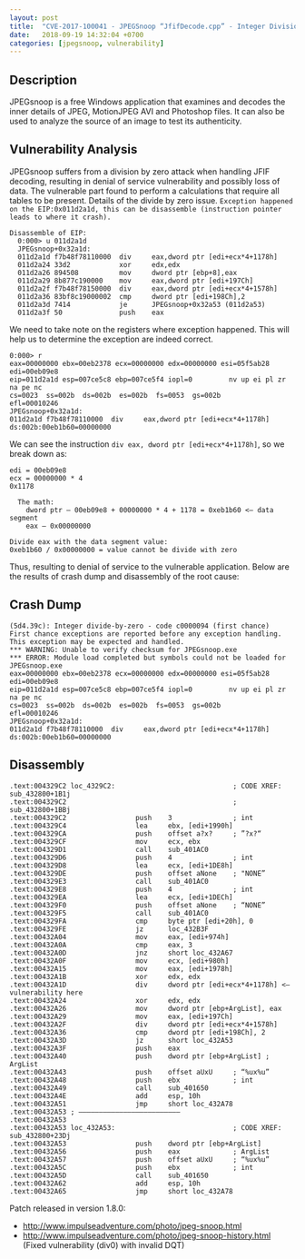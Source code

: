 ```yaml
---
layout: post
title:  "CVE-2017-100041 - JPEGSnoop “JfifDecode.cpp” - Integer Division by Zero"
date:   2018-09-19 14:32:04 +0700
categories: [jpegsnoop, vulnerability]
---
```


Description
-----------
JPEGsnoop is a free Windows application that examines and decodes the inner details of JPEG, MotionJPEG AVI and Photoshop files. It can 
also be used to analyze the source of an image to test its authenticity.

Vulnerability Analysis
----------------------
JPEGsnoop suffers from a division by zero attack when handling JFIF decoding, resulting in denial of service vulnerability and possibly 
loss of data. The vulnerable part found to perform a calculations that require all tables to be present. Details of the divide by zero 
issue. 
```Exception happened on the EIP:0x011d2a1d, this can be disassemble (instruction pointer leads to where it crash).```

```
Disassemble of EIP:
  0:000> u 011d2a1d 
  JPEGsnoop+0x32a1d:
  011d2a1d f7b48f78110000  div     eax,dword ptr [edi+ecx*4+1178h]
  011d2a24 33d2            xor     edx,edx
  011d2a26 894508          mov     dword ptr [ebp+8],eax
  011d2a29 8b877c190000    mov     eax,dword ptr [edi+197Ch]
  011d2a2f f7b48f78150000  div     eax,dword ptr [edi+ecx*4+1578h]
  011d2a36 83bf8c19000002  cmp     dword ptr [edi+198Ch],2
  011d2a3d 7414            je      JPEGsnoop+0x32a53 (011d2a53)
  011d2a3f 50              push    eax
```


We need to take note on the registers where exception happened. This will help us to determine the exception are indeed correct.
```
0:000> r
eax=00000000 ebx=00eb2378 ecx=00000000 edx=00000000 esi=05f5ab28 edi=00eb09e8
eip=011d2a1d esp=007ce5c8 ebp=007ce5f4 iopl=0         nv up ei pl zr na pe nc
cs=0023  ss=002b  ds=002b  es=002b  fs=0053  gs=002b             efl=00010246
JPEGsnoop+0x32a1d:
011d2a1d f7b48f78110000  div     eax,dword ptr [edi+ecx*4+1178h] ds:002b:00eb1b60=00000000
```

We can see the instruction ```div eax, dword ptr [edi+ecx*4+1178h]```, so we break down as:
```
edi = 00eb09e8
ecx = 00000000 * 4
0x1178

  The math:
    dword ptr — 00eb09e8 + 00000000 * 4 + 1178 = 0xeb1b60 <— data segment 
    eax — 0x00000000

Divide eax with the data segment value:
0xeb1b60 / 0x00000000 = value cannot be divide with zero
```
Thus, resulting to denial of service to the vulnerable application. Below are the results of crash dump and disassembly of the 
root cause:

Crash Dump
----------

```
(5d4.39c): Integer divide-by-zero - code c0000094 (first chance)
First chance exceptions are reported before any exception handling.
This exception may be expected and handled.
*** WARNING: Unable to verify checksum for JPEGsnoop.exe
*** ERROR: Module load completed but symbols could not be loaded for JPEGsnoop.exe
eax=00000000 ebx=00eb2378 ecx=00000000 edx=00000000 esi=05f5ab28 edi=00eb09e8
eip=011d2a1d esp=007ce5c8 ebp=007ce5f4 iopl=0         nv up ei pl zr na pe nc
cs=0023  ss=002b  ds=002b  es=002b  fs=0053  gs=002b             efl=00010246
JPEGsnoop+0x32a1d:
011d2a1d f7b48f78110000  div     eax,dword ptr [edi+ecx*4+1178h] ds:002b:00eb1b60=00000000
```

Disassembly
-----------

```
.text:004329C2 loc_4329C2:                             ; CODE XREF: sub_432800+1B1j
.text:004329C2                                         ; sub_432800+1BBj
.text:004329C2                 push    3               ; int
.text:004329C4                 lea     ebx, [edi+1990h]
.text:004329CA                 push    offset a?x?     ; ”?x?“
.text:004329CF                 mov     ecx, ebx
.text:004329D1                 call    sub_401AC0
.text:004329D6                 push    4               ; int
.text:004329D8                 lea     ecx, [edi+1DE8h]
.text:004329DE                 push    offset aNone    ; "NONE”
.text:004329E3                 call    sub_401AC0
.text:004329E8                 push    4               ; int
.text:004329EA                 lea     ecx, [edi+1DECh]
.text:004329F0                 push    offset aNone    ; “NONE”
.text:004329F5                 call    sub_401AC0
.text:004329FA                 cmp     byte ptr [edi+20h], 0
.text:004329FE                 jz      loc_432B3F
.text:00432A04                 mov     eax, [edi+974h]
.text:00432A0A                 cmp     eax, 3
.text:00432A0D                 jnz     short loc_432A67
.text:00432A0F                 mov     ecx, [edi+980h]
.text:00432A15                 mov     eax, [edi+1978h]
.text:00432A1B                 xor     edx, edx
.text:00432A1D                 div     dword ptr [edi+ecx*4+1178h] <— vulnerability here
.text:00432A24                 xor     edx, edx
.text:00432A26                 mov     dword ptr [ebp+ArgList], eax
.text:00432A29                 mov     eax, [edi+197Ch]
.text:00432A2F                 div     dword ptr [edi+ecx*4+1578h]
.text:00432A36                 cmp     dword ptr [edi+198Ch], 2
.text:00432A3D                 jz      short loc_432A53
.text:00432A3F                 push    eax
.text:00432A40                 push    dword ptr [ebp+ArgList] ; ArgList
.text:00432A43                 push    offset aUxU     ; “%ux%u”
.text:00432A48                 push    ebx             ; int
.text:00432A49                 call    sub_401650
.text:00432A4E                 add     esp, 10h
.text:00432A51                 jmp     short loc_432A78
.text:00432A53 ; —————————————————————————
.text:00432A53
.text:00432A53 loc_432A53:                             ; CODE XREF: sub_432800+23Dj
.text:00432A53                 push    dword ptr [ebp+ArgList]
.text:00432A56                 push    eax             ; ArgList
.text:00432A57                 push    offset aUxU     ; “%ux%u”
.text:00432A5C                 push    ebx             ; int
.text:00432A5D                 call    sub_401650
.text:00432A62                 add     esp, 10h
.text:00432A65                 jmp     short loc_432A78
```

Patch released in version 1.8.0:
- http://www.impulseadventure.com/photo/jpeg-snoop.html
- http://www.impulseadventure.com/photo/jpeg-snoop-history.html (Fixed vulnerability (div0) with invalid DQT)
